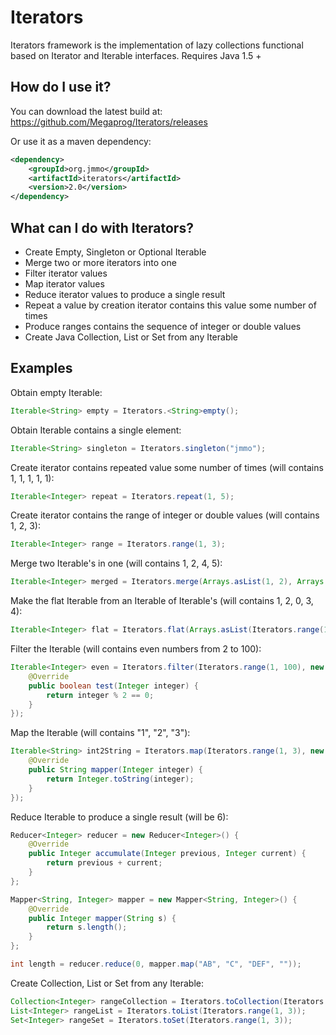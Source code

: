 # Iterators

Iterators framework is the implementation of lazy collections functional based on Iterator and Iterable interfaces. Requires Java 1.5 +

## How do I use it?

You can download the latest build at:
    https://github.com/Megaprog/Iterators/releases

Or use it as a maven dependency:

```xml
<dependency>
    <groupId>org.jmmo</groupId>
    <artifactId>iterators</artifactId>
    <version>2.0</version>
</dependency>
```

## What can I do with Iterators?

- Create Empty, Singleton or Optional Iterable
- Merge two or more iterators into one
- Filter iterator values
- Map iterator values
- Reduce iterator values to produce a single result
- Repeat a value by creation iterator contains this value some number of times
- Produce ranges contains the sequence of integer or double values
- Create Java Collection, List or Set from any Iterable

## Examples

Obtain empty Iterable:
```java
Iterable<String> empty = Iterators.<String>empty();
```

Obtain Iterable contains a single element:
```java
Iterable<String> singleton = Iterators.singleton("jmmo");
```

Create iterator contains repeated value some number of times (will contains 1, 1, 1, 1, 1):
```java
Iterable<Integer> repeat = Iterators.repeat(1, 5);
```

Create iterator contains the range of integer or double values (will contains 1, 2, 3):
```java
Iterable<Integer> range = Iterators.range(1, 3);
```

Merge two Iterable's in one (will contains 1, 2, 4, 5):
```java
Iterable<Integer> merged = Iterators.merge(Arrays.asList(1, 2), Arrays.asList(4, 5));
```

Make the flat Iterable from an Iterable of Iterable's (will contains 1, 2, 0, 3, 4):
```java
Iterable<Integer> flat = Iterators.flat(Arrays.asList(Iterators.range(1, 2), Iterators.singleton(0), Iterators.range(3, 4)));
```

Filter the Iterable (will contains even numbers from 2 to 100):
```java
Iterable<Integer> even = Iterators.filter(Iterators.range(1, 100), new Filter<Integer>() {
    @Override
    public boolean test(Integer integer) {
        return integer % 2 == 0;
    }
});
```

Map the Iterable (will contains "1", "2", "3"):
```java
Iterable<String> int2String = Iterators.map(Iterators.range(1, 3), new Mapper<Integer, String>() {
    @Override
    public String mapper(Integer integer) {
        return Integer.toString(integer);
    }
});
```

Reduce Iterable to produce a single result (will be 6):
```java
Reducer<Integer> reducer = new Reducer<Integer>() {
    @Override
    public Integer accumulate(Integer previous, Integer current) {
        return previous + current;
    }
};

Mapper<String, Integer> mapper = new Mapper<String, Integer>() {
    @Override
    public Integer mapper(String s) {
        return s.length();
    }
};

int length = reducer.reduce(0, mapper.map("AB", "C", "DEF", ""));
```

Create Collection, List or Set from any Iterable:
```java
Collection<Integer> rangeCollection = Iterators.toCollection(Iterators.range(1, 3), new Vector<Integer>());
List<Integer> rangeList = Iterators.toList(Iterators.range(1, 3));
Set<Integer> rangeSet = Iterators.toSet(Iterators.range(1, 3));
```
